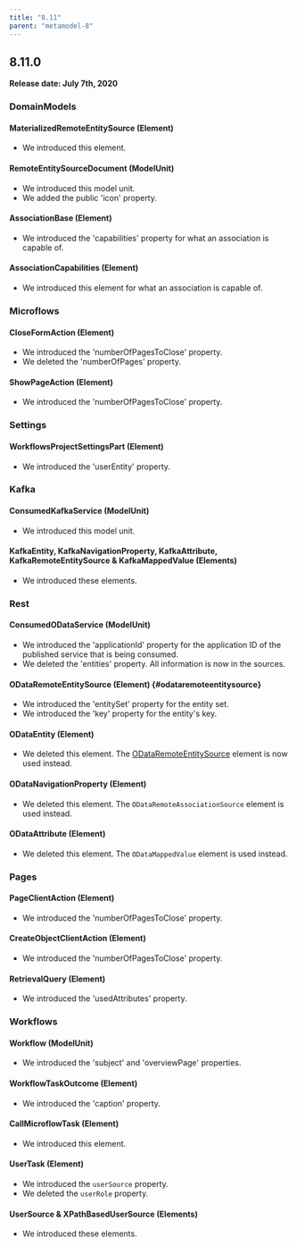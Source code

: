 ```yaml
---
title: "8.11"
parent: "metamodel-8"
---
```


## 8.11.0

**Release date: July 7th, 2020**

### DomainModels

#### MaterializedRemoteEntitySource (Element)

* We introduced this element.

#### RemoteEntitySourceDocument (ModelUnit)

* We introduced this model unit.
* We added the public 'icon' property.

#### AssociationBase (Element)

* We introduced the 'capabilities' property for what an association is capable of.

#### AssociationCapabilities (Element)

* We introduced this element for what an association is capable of.

### Microflows

#### CloseFormAction (Element)

* We introduced the 'numberOfPagesToClose' property.
* We deleted the 'numberOfPages' property.

#### ShowPageAction (Element)

* We introduced the 'numberOfPagesToClose' property.

### Settings

#### WorkflowsProjectSettingsPart (Element)

* We introduced the 'userEntity' property.

### Kafka

#### ConsumedKafkaService (ModelUnit)

* We introduced this model unit.

#### KafkaEntity, KafkaNavigationProperty, KafkaAttribute, KafkaRemoteEntitySource & KafkaMappedValue (Elements)

* We introduced these elements.

### Rest

#### ConsumedODataService (ModelUnit)

* We introduced the 'applicationId' property for the application ID of the published service that is being consumed.
* We deleted the 'entities' property. All information is now in the sources.

#### ODataRemoteEntitySource (Element) {#odataremoteentitysource}

* We introduced the 'entitySet' property for the entity set.
* We introduced the 'key' property for the entity's key.

#### ODataEntity (Element)

* We deleted this element. The [ODataRemoteEntitySource](#odataremoteentitysource) element is now used instead.

#### ODataNavigationProperty (Element)

* We deleted this element. The `ODataRemoteAssociationSource` element is used instead.

#### ODataAttribute (Element)

* We deleted this element. The `ODataMappedValue` element is used instead.

### Pages

#### PageClientAction (Element)

* We introduced the 'numberOfPagesToClose' property.

#### CreateObjectClientAction (Element)

* We introduced the 'numberOfPagesToClose' property.

#### RetrievalQuery (Element)

* We introduced the 'usedAttributes' property.

### Workflows

#### Workflow (ModelUnit)

* We introduced the 'subject' and 'overviewPage' properties.

#### WorkflowTaskOutcome (Element)

* We introduced the 'caption' property.

#### CallMicroflowTask (Element)

* We introduced this element.

#### UserTask (Element)

* We introduced the `userSource` property.
* We deleted the `userRole` property.

#### UserSource & XPathBasedUserSource (Elements)

* We introduced these elements.
